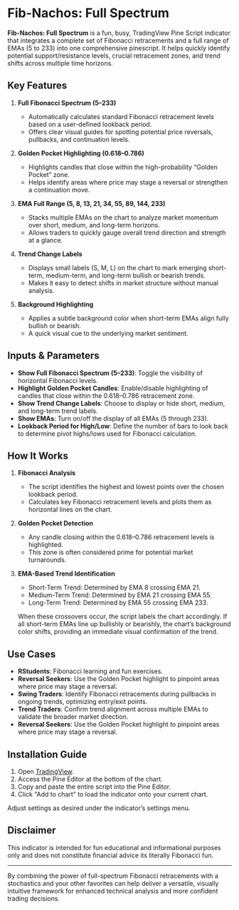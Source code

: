 # Fib-Nachos: Full Spectrum

**Fib-Nachos: Full Spectrum** is a fun, busy, TradingView Pine Script indicator that integrates a complete set of Fibonacci retracements and a full range of EMAs (5 to 233) into one comprehensive pinescript. It helps quickly identify potential support/resistance levels, crucial retracement zones, and trend shifts across multiple time horizons.

## Key Features

1. **Full Fibonacci Spectrum (5–233)**  
   - Automatically calculates standard Fibonacci retracement levels based on a user-defined lookback period.  
   - Offers clear visual guides for spotting potential price reversals, pullbacks, and continuation levels.

2. **Golden Pocket Highlighting (0.618–0.786)**  
   - Highlights candles that close within the high-probability “Golden Pocket” zone.  
   - Helps identify areas where price may stage a reversal or strengthen a continuation move.

3. **EMA Full Range (5, 8, 13, 21, 34, 55, 89, 144, 233)**  
   - Stacks multiple EMAs on the chart to analyze market momentum over short, medium, and long-term horizons.  
   - Allows traders to quickly gauge overall trend direction and strength at a glance.

4. **Trend Change Labels**  
   - Displays small labels (S, M, L) on the chart to mark emerging short-term, medium-term, and long-term bullish or bearish trends.  
   - Makes it easy to detect shifts in market structure without manual analysis.

5. **Background Highlighting**  
   - Applies a subtle background color when short-term EMAs align fully bullish or bearish.  
   - A quick visual cue to the underlying market sentiment.

## Inputs & Parameters

- **Show Full Fibonacci Spectrum (5–233)**: Toggle the visibility of horizontal Fibonacci levels.
- **Highlight Golden Pocket Candles**: Enable/disable highlighting of candles that close within the 0.618–0.786 retracement zone.
- **Show Trend Change Labels**: Choose to display or hide short, medium, and long-term trend labels.
- **Show EMAs**: Turn on/off the display of all EMAs (5 through 233).
- **Lookback Period for High/Low**: Define the number of bars to look back to determine pivot highs/lows used for Fibonacci calculation.

## How It Works

1. **Fibonacci Analysis**  
   - The script identifies the highest and lowest points over the chosen lookback period.
   - Calculates key Fibonacci retracement levels and plots them as horizontal lines on the chart.

2. **Golden Pocket Detection**  
   - Any candle closing within the 0.618–0.786 retracement levels is highlighted.
   - This zone is often considered prime for potential market turnarounds.

3. **EMA-Based Trend Identification**  
   - Short-Term Trend: Determined by EMA 8 crossing EMA 21.  
   - Medium-Term Trend: Determined by EMA 21 crossing EMA 55.  
   - Long-Term Trend: Determined by EMA 55 crossing EMA 233.

   When these crossovers occur, the script labels the chart accordingly. If all short-term EMAs line up bullishly or bearishly, the chart’s background color shifts, providing an immediate visual confirmation of the trend.

## Use Cases

- **RStudents**: Fibonacci learning and fun exercises.
- **Reversal Seekers**: Use the Golden Pocket highlight to pinpoint areas where price may stage a reversal.
- **Swing Traders**: Identify Fibonacci retracements during pullbacks in ongoing trends, optimizing entry/exit points.
- **Trend Traders**: Confirm trend alignment across multiple EMAs to validate the broader market direction.
- **Reversal Seekers**: Use the Golden Pocket highlight to pinpoint areas where price may stage a reversal.


## Installation Guide

1. Open [TradingView](https://www.tradingview.com/).
2. Access the Pine Editor at the bottom of the chart.
3. Copy and paste the entire script into the Pine Editor.
4. Click "Add to chart" to load the indicator onto your current chart.

Adjust settings as desired under the indicator’s settings menu.

## Disclaimer

This indicator is intended for fun educational and informational purposes only and does not constitute financial advice its literally Fibonacci fun.

---

By combining the power of full-spectrum Fibonacci retracements with a stochastics and your other favorites can help deliver a versatile, visually intuitive framework for enhanced technical analysis and more confident trading decisions.
